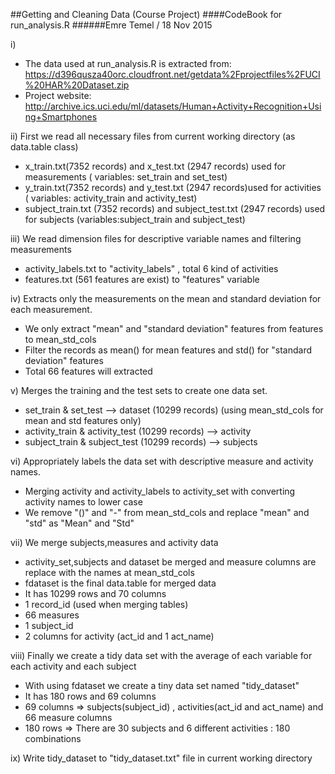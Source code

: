 ##Getting and Cleaning Data (Course Project)
####CodeBook for run_analysis.R
######Emre Temel / 18 Nov 2015


i)
- The data used at run_analysis.R is extracted from: https://d396qusza40orc.cloudfront.net/getdata%2Fprojectfiles%2FUCI%20HAR%20Dataset.zip 
- Project website: http://archive.ics.uci.edu/ml/datasets/Human+Activity+Recognition+Using+Smartphones


ii) First we read all necessary files from current working directory (as data.table class)
  * x_train.txt(7352 records) and x_test.txt (2947 records) used for measurements ( variables: set_train and set_test)
  * y_train.txt(7352 records) and y_test.txt (2947 records)used for activities ( variables: activity_train and activity_test)
  * subject_train.txt (7352 records) and subject_test.txt (2947 records) used for subjects (variables:subject_train and subject_test) 

iii) We read dimension files for descriptive variable names and filtering measurements
 * activity_labels.txt to "activity_labels" , total 6 kind of activities
 * features.txt (561 features are exist) to  "features" variable

iv) Extracts only the measurements on the mean and standard deviation for each measurement. 
  * We only extract "mean" and "standard deviation" features from features to mean_std_cols
  * Filter the records as mean() for mean features and std() for "standard deviation" features
  * Total 66 features will extracted

v) Merges the training and the test sets to create one data set.
  * set_train & set_test --> dataset (10299 records) (using  mean_std_cols for mean and std features only)
  * activity_train & activity_test  (10299 records) --> activity
  * subject_train & subject_test (10299 records) -->  subjects

vi) Appropriately labels the data set with descriptive measure and activity names.
 * Merging activity and activity_labels to activity_set with converting activity names to lower case
 * We remove "()" and "-" from mean_std_cols and replace "mean" and "std" as "Mean" and "Std"  
 
vii) We merge subjects,measures and activity data
  * activity_set,subjects and dataset be merged and measure columns are replace with the names at mean_std_cols
  * fdataset is the final data.table for merged data
  * It has 10299 rows and 70 columns
  * 1 record_id (used when merging tables)
  * 66 measures 
  * 1 subject_id
  * 2 columns for activity (act_id and 1 act_name)

viii) Finally we create a tidy data set with the average of each variable for each activity and each subject
  * With using fdataset we create a tiny data set named "tidy_dataset"
  * It has 180 rows and 69 columns
  * 69 columns => subjects(subject_id) , activities(act_id and act_name) and 66 measure columns
  * 180 rows   => There are 30 subjects and  6 different activities : 180 combinations

ix) Write tidy_dataset to "tidy_dataset.txt" file in current working directory  
